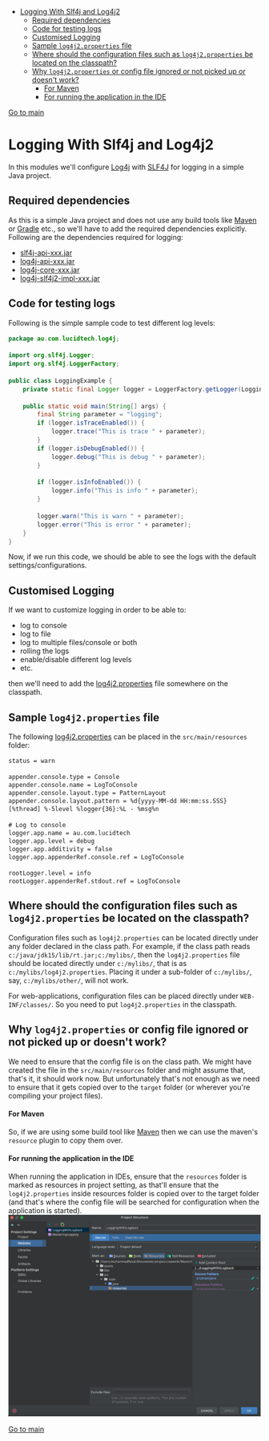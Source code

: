 <!-- TOC -->
* [Logging With Slf4j and Log4j2](#logging-with-slf4j-and-log4j2)
  * [Required dependencies](#required-dependencies)
  * [Code for testing logs](#code-for-testing-logs)
  * [Customised Logging](#customised-logging)
  * [Sample `log4j2.properties` file](#sample-log4j2properties-file)
  * [Where should the configuration files such as `log4j2.properties` be located on the classpath?](#where-should-the-configuration-files-such-as-log4j2properties-be-located-on-the-classpath)
  * [Why `log4j2.properties` or config file ignored or not picked up or doesn't work?](#why-log4j2properties-or-config-file-ignored-or-not-picked-up-or-doesnt-work)
      * [For Maven](#for-maven)
      * [For running the application in the IDE](#for-running-the-application-in-the-ide)
<!-- TOC -->

[Go to main](..)
# Logging With Slf4j and Log4j2
In this modules we'll configure [Log4j][log4j2-url] with [SLF4J][slf4j-url] for logging in a simple Java project.

## Required dependencies
As this is a simple Java project and does not use any build tools like [Maven][maven-url] or [Gradle][gradle-url] etc., 
so we'll have to add the required dependencies explicitly. Following are the dependencies required for logging:
* [slf4j-api-xxx.jar][slf4j-api-jar-url]
* [log4j-api-xxx.jar][log4j-api-jar-url]
* [log4j-core-xxx.jar][log4j-core-jar-url]
* [log4j-slf4j2-impl-xxx.jar][log4j-slf4j2-impl-jar-url]

## Code for testing logs
Following is the simple sample code to test different log levels:
```java
package au.com.lucidtech.log4j;

import org.slf4j.Logger;
import org.slf4j.LoggerFactory;

public class LoggingExample {
    private static final Logger logger = LoggerFactory.getLogger(LoggingExample.class);

    public static void main(String[] args) {
        final String parameter = "logging";
        if (logger.isTraceEnabled()) {
            logger.trace("This is trace " + parameter);
        }
        if (logger.isDebugEnabled()) {
            logger.debug("This is debug " + parameter);
        }

        if (logger.isInfoEnabled()) {
            logger.info("This is info " + parameter);
        }

        logger.warn("This is warn " + parameter);
        logger.error("This is error " + parameter);
    }
}
```
Now, if we run this code, we should be able to see the logs with the default settings/configurations.

## Customised Logging
If we want to customize logging in order to be able to:
* log to console
* log to file
* log to multiple files/console or both
* rolling the logs
* enable/disable different log levels
* etc.

then we'll need to add the [log4j2.properties](src/main/resources/log4j2.properties) file somewhere on the classpath.

## Sample `log4j2.properties` file
The following [log4j2.properties](src/main/resources/log4j2.properties) can be placed in the `src/main/resources` folder:
```properties
status = warn

appender.console.type = Console
appender.console.name = LogToConsole
appender.console.layout.type = PatternLayout
appender.console.layout.pattern = %d{yyyy-MM-dd HH:mm:ss.SSS} [%thread] %-5level %logger{36}:%L - %msg%n

# Log to console
logger.app.name = au.com.lucidtech
logger.app.level = debug
logger.app.additivity = false
logger.app.appenderRef.console.ref = LogToConsole

rootLogger.level = info
rootLogger.appenderRef.stdout.ref = LogToConsole
```

## Where should the configuration files such as `log4j2.properties` be located on the classpath?
Configuration files such as `log4j2.properties` can be located directly under any folder
declared in the class path. For example, if the class path reads `c:/java/jdk15/lib/rt.jar;c:/mylibs/`, then the
`log4j2.properties` file should be located directly under `c:/mylibs/`, that is as `c:/mylibs/log4j2.properties`.
Placing it under a sub-folder of `c:/mylibs/`, say, `c:/mylibs/other/`, will not work.

For web-applications, configuration files can be placed directly under `WEB-INF/classes/`.
So you need to put `log4j2.properties` in the classpath.


## Why `log4j2.properties` or config file ignored or not picked up or doesn't work?
We need to ensure that the config file is on the class path. We might have created the file in the `src/main/resources`
folder and might assume that, that's it, it should work now. But unfortunately that's not enough as we need to ensure
that it gets copied over to the `target` folder (or wherever you're compiling your project files). 
#### For Maven
So, if we are using some build tool like [Maven][maven-url] then we can use the maven's `resource` plugin to copy them over.
#### For running the application in the IDE
When running the application in IDEs, ensure that the `resources` folder is marked as resources in project setting,
as that'll ensure that the `log4j2.properties` inside resources folder is copied over to the target folder 
(and that's where the config file will be searched for configuration when the application is started).
![mark-resources.png](../assets/images/mark-resources.png)


[Go to main](..)


<!-- MARKDOWN LINKS & IMAGES -->
<!-- https://www.markdownguide.org/basic-syntax/#reference-style-links -->
[slf4j-url]:https://www.slf4j.org/
[maven-url]:https://maven.apache.org/
[gradle-url]:https://gradle.org/
[log4j2-url]:https://logging.apache.org/log4j/2.x/
[slf4j-api-jar-url]:https://mvnrepository.com/artifact/org.slf4j/slf4j-api
[log4j-api-jar-url]:https://mvnrepository.com/artifact/org.apache.logging.log4j/log4j-api
[log4j-core-jar-url]:https://mvnrepository.com/artifact/org.apache.logging.log4j/log4j-core
[log4j-slf4j2-impl-jar-url]:https://mvnrepository.com/artifact/org.apache.logging.log4j/log4j-slf4j2-impl
